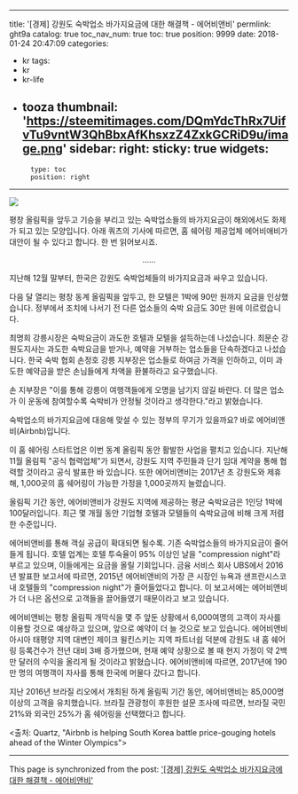
---
title: '[경제] 강원도 숙박업소 바가지요금에 대한 해결책 - 에어비앤비'
permlink: ght9a
catalog: true
toc_nav_num: true
toc: true
position: 9999
date: 2018-01-24 20:47:09
categories:
- kr
tags:
- kr
- kr-life
- tooza
thumbnail: 'https://steemitimages.com/DQmYdcThRx7UifvTu9vntW3QhBbxAfKhsxzZ4ZxkGCRiD9u/image.png'
sidebar:
    right:
        sticky: true
widgets:
    -
        type: toc
        position: right
---


![](https://steemitimages.com/DQmYdcThRx7UifvTu9vntW3QhBbxAfKhsxzZ4ZxkGCRiD9u/image.png)

평창 올림픽을 앞두고 기승을 부리고 있는 숙박업소들의 바가지요금이 해외에서도 화제가 되고 있는 모양입니다.  아래 쿼츠의 기사에 따르면, 홈 쉐어링 제공업체 에어비애비가 대안이 될 수 있다고 합니다.  한 번 읽어보시죠.

<center>
......
</center>

지난해 12월 말부터, 한국은 강원도 숙박업체들의 바가지요금과 싸우고 있습니다.

다음 달 열리는 평창 동계 올림픽을 앞두고, 한 모텔은 1박에 90만 원까지 요금을 인상했습니다.  정부에서 조치에 나서기 전 다른 업소들의 숙박 요금도 30만 원에 이르렀습니다. 

최명희 강릉시장은 숙박요금이 과도한 호텔과 모텔을 설득하는데 나섰습니다.   최문순 강원도지사는 과도한 숙박요금을 받거나, 예약을 거부하는 업소들을 단속하겠다고 나섰습니다.  한국 숙박 협회 손정호 강릉 지부장은 업소들로 하여금 가격을 인하하고, 이미 과도한 예약금을 받은 손님들에게 차액을 환불하라고 요구했습니다.

손 지부장은 "이를 통해  강릉이 여행객들에게 오명을 남기지 않길 바란다.  더 많은 업소가 이 운동에 참여할수록 숙박비가 안정될 것이라고 생각한다."라고 밝혔습니다.

숙박업소의 바가지요금에 대응해 맞설 수 있는 정부의 무기가 있을까요?  바로 에어비앤비(Airbnb)입니다.

이 홈 쉐어링 스타트업은 이번 동계 올림픽 동안 활발한 사업을 펼치고 있습니다.  지난해 11월 올림픽 "공식 협력업체"가 되면서, 강원도 지역 주민들과 단기 임대 계약을 통해 협력할 것이라고 공식 발표한 바 있습니다.   또한 에어비앤비는 2017년 초 강원도와 제휴해, 1,000곳의 홈 쉐어링이 가능한 가정을 1,000곳까지 늘렸습니다. 

올림픽 기간 동안, 에어비앤비가 강원도 지역에 제공하는 평균 숙박요금은 1인당 1박에 100달러입니다.  최근 몇 개월 동안 기업형 호텔과 모텔들의 숙박요금에 비해  크게 저렴한 수준입니다. 

에어비앤비를 통해 객실 공급이 확대되면 될수록. 기존 숙박업소들의 바가지요금이  줄어들게 됩니다.   호텔 업계는 호텔 투숙율이 95% 이상인 날을 "compression night"라 부르고 있으며, 이들에게는 요금을 올릴 기회입니다.  금융 서비스 회사 UBS에서 2016년 발표한 보고서에 따르면, 2015년 에어비앤비의 가장 큰 시장인 뉴욕과 샌프란시스코 내 호텔들의  "compression night"가 줄어들었다고 합니다.  이 보고서에는 에어비앤비가 더 나은 옵션으로 고객들을 끌어들였기 때문이라고 보고 있습니다. 

에어비앤비는 평창 올림픽 개막식을 몇 주 앞둔 상황에서  6,000여명의 고객이 자사를 이용할 것으로 예상하고 있으며, 앞으로 예약이 더 늘 것으로 보고 있습니다.  에어비앤비 아시아 태평양 지역 대변인 제이크 윌킨스키는 지역 파트너쉽 덕분에 강원도 내 홈 쉐어링 등록건수가 전년 대비 3배 증가했으며, 현재 예약 상황으로 볼 때 현지 가정이 약 2백만 달러의 수익을 올리게 될 것이라고 밝혔습니다.  에어비앤비에 따르면, 2017년에 190만 명의 여행객이 자사를 통해 한국에 머물다 갔다고 합니다.

지난 2016년 브라질 리오에서 개최된 하계 올림픽 기간 동안, 에어비앤비는 85,000명 이상의 고객을 유치했습니다.  브라질 관광청이 후원한 설문 조사에 따르면, 브라질 국민 21%와 외국인 25%가 홈 쉐어링을 선택했다고 합니다.

<출처: Quartz, "Airbnb is helping South Korea battle price-gouging hotels ahead of the Winter Olympics">

- - -

This page is synchronized from the post: ['[경제] 강원도 숙박업소 바가지요금에 대한 해결책 - 에어비앤비'](https://steemit.com/@pius.pius/ght9a)
